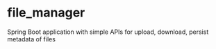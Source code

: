 # file_manager
Spring Boot application with simple APIs for upload, download, persist metadata of files

